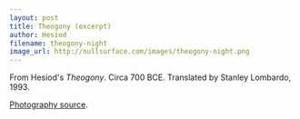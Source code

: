 ```yaml
---
layout: post
title: Theogony (excerpt)
author: Hesiod
filename: theogony-night
image_url: http://nullsurface.com/images/theogony-night.png
---
```


From Hesiod's _Theogony_.  Circa 700 BCE.  Translated by Stanley Lombardo, 1993.

[Photography source](http://www.flickr.com/photos/afsilva/1369236656/).